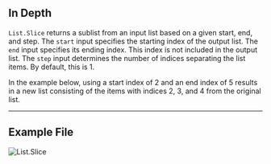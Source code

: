 ## In Depth
`List.Slice` returns a sublist from an input list based on a given start, end, and step. The `start` input specifies the starting index of the output list. The `end` input specifies its ending index. This index is not included in the output list. The `step` input determines the number of indices separating the list items. By default, this is 1.

In the example below, using a start index of 2 and an end index of 5 results in a new list consisting of the items with indices 2, 3, and 4 from the original list.
___
## Example File

![List.Slice](./DSCore.List.Slice_img.jpg)
